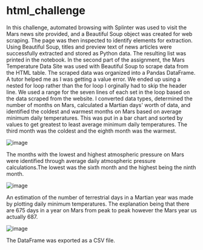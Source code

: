 # html_challenge

In this challenge, automated browsing with Splinter was used to visit the Mars news site provided, and a Beautiful Soup object was created for web scraping. The page was then inspected to identify elements for extraction. Using Beautiful Soup, titles and preview text of news articles were successfully extracted and stored as Python data. The resulting list was printed in the notebook.
In the second part of the assignment, the Mars Temperature Data Site was used with Beautiful Soup to scrape data from the HTML table. The scraped data was organized into a Pandas DataFrame. A tutor helped me as I was getting a value error. We ended up using a nested for loop rather than the for loop I orginally had to skip the header line. We used a range for the seven lines of each set in the loop based on the data scraped from the website. I converted data types, determined the number of months on Mars, calculated a Martian days' worth of data, and identified the coldest and warmest months on Mars based on average minimum daily temperatures. This was put in a bar chart and sorted by values to get greatest to least average minimum daily temperatures. The third month was the coldest and the eighth month was the warmest.

![image](https://github.com/kelseajade/html_challenge/assets/152021966/2b1440a2-5f70-44b6-8d67-d6a359e4d27f)

The months with the lowest and highest atmospheric pressure on Mars were identified through average daily atmospheric pressure calculations.The lowest was the sixth month and the highest being the ninth month. 

![image](https://github.com/kelseajade/html_challenge/assets/152021966/f5dedd84-f167-40cd-8e9d-27839a2ef5a9)

An estimation of the number of terrestrial days in a Martian year was made by plotting daily minimum temperatures. The explanation being that there are 675 days in a year on Mars from peak to peak however the Mars year us actually 687.

![image](https://github.com/kelseajade/html_challenge/assets/152021966/0ab2c961-7676-430a-9872-a3c59712c0bf)

The DataFrame was exported as a CSV file.
